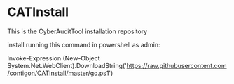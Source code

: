 # CATInstall
This is the CyberAuditTool installation repository

install running this command in powershell as admin:

Invoke-Expression (New-Object System.Net.WebClient).DownloadString('https://raw.githubusercontent.com/contigon/CATInstall/master/go.ps1')
